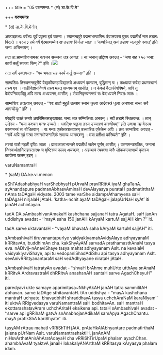 +++
title = "05 वरुणमन्त्रः * (सं) डा.के.वि.मे"

+++
**वरुणमन्त्रः**

\* (सं) डा.के.वि.मेनोन्

अष्टादशभ्यः वर्षेभ्यः पूर्वं प्रवृत्ता इयं घटना । स्यानन्दपुरे पद्मनाभस्वामिनः देवालयस्य पुरतः पद्मतीर्थं नाम तडागः विद्यते । २००३ तमे वर्षे ऐदम्प्राथम्येन सः तडागः निर्जलः जातः । ‘कथञ्चित् अयं तडागः जलपूर्णः स्यात्’ इति जनाः अचिन्तयन् ।

तदा डा.साम्बशिवनामकः कश्चन सज्जनः तत्र आगतः । सः जनान् उद्दिश्य अवदत् - ‘‘मया सह १५० जनाः कार्यं कर्तुं सज्जाः किम् ?’’ इति ।![](magazine_images/img-1675176451Bal2.jpg)

तदा सर्वे उक्तवन्तः - ‘‘वयं भवता सह कार्यं कर्तुं सज्जाः’’ इति ।

साम्बशिवः तिरुवनन्तपुरीये वैद्यकीयमहाविद्यालये अध्ययनं कृतवान्, बुद्धिमान् च । कक्ष्यायां सर्वदा प्रथमस्थानं तस्य एव । नाडीविज्ञानविषये तस्य महत् अध्ययनम् आसीत् । न केवलं वैद्यकीयविषये, अपि तु वेदोपनिषदादिषु अपि तस्य अध्ययनम् आसीत् । सेवानिवृत्त्यनन्तरं सः वेदाध्ययने निरतः जातः ।

साम्बशिवः तत्रत्यान् अवदत् - ‘‘श्वः ब्राह्मे मुहूर्ते उत्थाय स्नानं कृत्वा आर्द्रवस्त्रं धृत्वा अनशनाः सन्तः सर्वे आगच्छेयुः’’ इति ।

परेद्यवि उक्ते समये अपरिमितसङ्ख्याकाः जनाः तत्र सम्मिलिताः अभवन् । सर्वे तडागे स्थितवन्तः । तान् उद्दिश्य - ‘‘मया कश्चन मन्त्रः उच्यते । भवद्भिः श्रद्धया तस्य उच्चारणं करणीयम्’’ इति उक्त्वा ऋग्वेदस्य वरुणमन्त्रं सः बोधितवान् । सः मन्त्रः एकोत्तरशतवारम् उच्चारितः एकैकेन अपि । ततः साम्बशिवः अवदत् - ‘‘सर्वे अपि गृहं गत्वा स्नानभोजनादिकं समाप्य आगच्छन्तु । मया प्रतीक्षा करिष्यते’’ इति ।

तस्यां रात्रौ महती वृष्टिः जाता । प्रातःकालाभ्यन्तरे पद्मतीर्थं जलेन पूर्णम् आसीत् । वरुणमन्त्रशक्तिः, जनानां निःस्वार्थतानिराहारतादयः च वृष्टिरूपं फलम् अयच्छन् । अहम्भावं त्यक्त्वा जनैः लोककल्याणार्थं कृतस्य कार्यस्य फलम् इदम् ।

varuNamantraH

\* (saM) DA.ke.vi.menon

aShTAdashabhyaH varShebhyaH pUrvaM pravRRittA iyaM ghaTanA. syAnandapure padmanAbhasvAminaH devAlayasya purataH padmatIrthaM nAma taDAgaH vidyate. 2003 tame varShe aidamprAthamyena saH taDAgaH nirjalaH jAtaH. ‘katha~nchit ayaM taDAgaH jalapUrNaH syAt’ iti janAH achintayan.

tadA DA.sAmbashivanAmakaH kashchana sajjanaH tatra AgataH. saH janAn uddishya avadat - ‘‘mayA saha 150 janAH kAryaM kartuM sajjAH kim ?’’ iti.

tadA sarve uktavantaH - ‘‘vayaM bhavatA saha kAryaM kartuM sajjAH’’ iti.

sAmbashivaH tiruvanantapurIye vaidyakIyamahAvidyAlaye adhyayanaM kRRitavAn, buddhimAn cha. kakShyAyAM sarvadA prathamasthAnaM tasya eva. nADIvij~nAnaviShaye tasya mahat adhyayanam AsIt. na kevalaM vaidyakIyaviShaye, api tu vedopaniShadAdiShu api tasya adhyayanam AsIt. sevAnivRRittyanantaraM saH vedAdhyayane nirataH jAtaH.

sAmbashivaH tatratyAn avadat - ‘‘shvaH brAhme muhUrte utthAya snAnaM kRRitvA ArdravastraM dhRRitvA anashanAH santaH sarve AgachCheyuH’’ iti.

paredyavi ukte samaye aparimitasa~NkhyAkAH janAH tatra sammilitAH abhavan. sarve taDAge sthitavantaH. tAn uddishya - ‘‘mayA kashchana mantraH uchyate. bhavadbhiH shraddhayA tasya uchchAraNaM karaNIyam’’ iti uktvA RRigvedasya varuNamantraM saH bodhitavAn. saH mantraH ekottarashatavAram uchchAritaH ekaikena api. tataH sAmbashivaH avadat - ‘‘sarve api gRRihaM gatvA snAnabhojanAdikaM samApya AgachChantu. mayA pratIkShA kariShyate’’ iti.

tasyAM rAtrau mahatI vRRiShTiH jAtA. prAtaHkAlAbhyantare padmatIrthaM jalena pUrNam AsIt. varuNamantrashaktiH, janAnAM niHsvArthatAnirAhAratAdayaH cha vRRiShTirUpaM phalam ayachChan. ahambhAvaM tyaktvA janaiH lokakalyANArthaM kRRitasya kAryasya phalam idam.
